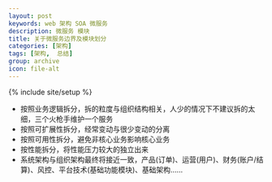 ```yaml
---
layout: post
keywords: web 架构 SOA 微服务
description: 微服务 模块
title: 关于微服务边界及模块划分
categories: [架构]
tags: [架构,  总结]
group: archive
icon: file-alt
---
```

{% include site/setup %}

- 按照业务逻辑拆分，拆的粒度与组织结构相关，人少的情况下不建议拆的太细，三个火枪手维护一个服务
- 按照可扩展性拆分，经常变动与很少变动的分离
- 按照可用性拆分，避免非核心业务影响核心业务
- 按性能拆分，将性能压力较大的独立出来
- 系统架构与组织架构最终将接近一致，产品(订单)、运营(用户)、财务(账户/结算)、风控、平台技术(基础功能模块)、基础架构......
